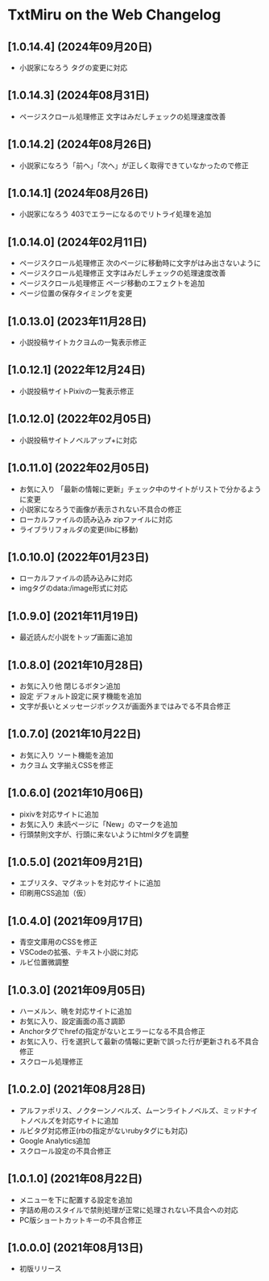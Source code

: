 # TxtMiru on the Web Changelog

## [1.0.14.4] (2024年09月20日)

* 小説家になろう タグの変更に対応

## [1.0.14.3] (2024年08月31日)

* ページスクロール処理修正 文字はみだしチェックの処理速度改善

## [1.0.14.2] (2024年08月26日)

* 小説家になろう「前へ」「次へ」が正しく取得できていなかったので修正

## [1.0.14.1] (2024年08月26日)

* 小説家になろう 403でエラーになるのでリトライ処理を追加

## [1.0.14.0] (2024年02月11日)

* ページスクロール処理修正 次のページに移動時に文字がはみ出さないように
* ページスクロール処理修正 文字はみだしチェックの処理速度改善
* ページスクロール処理修正 ページ移動のエフェクトを追加
* ページ位置の保存タイミングを変更

## [1.0.13.0] (2023年11月28日)

* 小説投稿サイトカクヨムの一覧表示修正

## [1.0.12.1] (2022年12月24日)

* 小説投稿サイトPixivの一覧表示修正

## [1.0.12.0] (2022年02月05日)

* 小説投稿サイトノベルアップ+に対応

## [1.0.11.0] (2022年02月05日)

* お気に入り 「最新の情報に更新」チェック中のサイトがリストで分かるように変更
* 小説家になろうで画像が表示されない不具合の修正
* ローカルファイルの読み込み zipファイルに対応
* ライブラリフォルダの変更(libに移動)

## [1.0.10.0] (2022年01月23日)

* ローカルファイルの読み込みに対応
* imgタグのdata:/image形式に対応

## [1.0.9.0] (2021年11月19日)

* 最近読んだ小説をトップ画面に追加

## [1.0.8.0] (2021年10月28日)

* お気に入り他 閉じるボタン追加
* 設定 デフォルト設定に戻す機能を追加
* 文字が長いとメッセージボックスが画面外まではみでる不具合修正

## [1.0.7.0] (2021年10月22日)

* お気に入り ソート機能を追加
* カクヨム 文字揃えCSSを修正

## [1.0.6.0] (2021年10月06日)

* pixivを対応サイトに追加
* お気に入り 未読ページに「New」のマークを追加
* 行頭禁則文字が、行頭に来ないようにhtmlタグを調整

## [1.0.5.0] (2021年09月21日)

* エブリスタ、マグネットを対応サイトに追加
* 印刷用CSS追加（仮）

## [1.0.4.0] (2021年09月17日)

* 青空文庫用のCSSを修正
* VSCodeの拡張、テキスト小説に対応
* ルビ位置微調整

## [1.0.3.0] (2021年09月05日)

* ハーメルン、暁を対応サイトに追加
* お気に入り、設定画面の高さ調節
* Anchorタグでhrefの指定がないとエラーになる不具合修正
* お気に入り、行を選択して最新の情報に更新で誤った行が更新される不具合修正
* スクロール処理修正

## [1.0.2.0] (2021年08月28日)

* アルファポリス、ノクターンノベルズ、ムーンライトノベルズ、ミッドナイトノベルズを対応サイトに追加
* ルビタグ対応修正(rbの指定がないrubyタグにも対応)
* Google Analytics追加
* スクロール設定の不具合修正

## [1.0.1.0] (2021年08月22日)

* メニューを下に配置する設定を追加
* 字詰め用のスタイルで禁則処理が正常に処理されない不具合への対応
* PC版ショートカットキーの不具合修正

## [1.0.0.0] (2021年08月13日)

* 初版リリース
